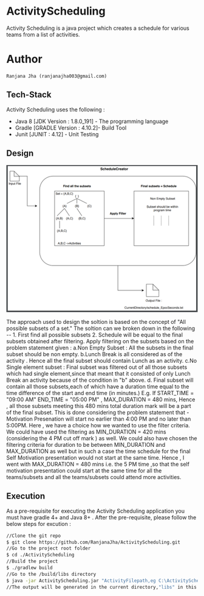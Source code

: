 # ActivityScheduling

Activity Scheduling is a java project which creates a schedule for various teams from a list of activities.

# Author
    Ranjana Jha (ranjanajha003@gmail.com)

## Tech-Stack

Activity Scheduling uses the following :

* Java 8 [JDK Version : 1.8.0_191] - The programming language 
* Gradle [GRADLE Version : 4.10.2]- Build Tool
* Junit [JUNIT : 4.12] - Unit Testing

## Design

![alt text](https://github.com/RanjanaJha/ActivityScheduling/blob/master/Design.png)

The approach used to design the soltion is based on the concept of "All possible subsets of a set." The soltion can we broken down in the following --
            1. First find all possible subsets 
            2. Schedule will be equal to the final subsets obtained after filtering.
            Apply filtering on the subsets based on the problem statement given :
                    a.Non Empty Subset : All the subsets in the final subset should be non empty.
                    b.Lunch Break is all considered as of the activity . Hence all the final subset should contain Lunch as an activity.
                    c.No Single element subset : Final subset was filtered out of all those subsets which had single element,since that meant that it consisted of only Lunch Break an activity because of the condition in "b" above.
                    d. Final subset will contain all those subsets,each of which have a duration time equal to the time difference of the start and end time (in minutes.)
                    E.g. If START_TIME = "09:00 AM" END_TIME = "05:00 PM" ,
                    MAX_DURATION = 480 mins,
                    Hence , all those subsets meeting this 480 mins total duration mark will be a part of the final subset.
                    This is done considering the problem statement that - Motivation Presenation will start no earlier than 4:00 PM and no later than 5:00PM.
                    Here , we have a choice how we wanted to use the filter criteria.
                    We could have used the filtering as MIN_DURATION = 420 mins (considering the 4 PM cut off mark ) as well.
                    We could also have chosen the filtering criteria for duration to be between MIN_DURATION and MAX_DURATION as well but in such a case the time schedule for the final Self Motivation presentation would not start at the same time.
                    Hence , I went with MAX_DURATION = 480 mins i.e. the 5 PM time ,so that the self motivation presentation could start at the same time for all the teams/subsets and all the teams/subsets could attend more activities.

## Execution

As a pre-requisite for executing the Activity Scheduling application you must have gradle 4+ and Java 8+ .
After the pre-requisite, please follow the below steps for excution :

```sh
//Clone the git repo
$ git clone https://github.com/RanjanaJha/ActivityScheduling.git
//Go to the project root folder
$ cd ./ActivityScheduling
//Build the project
$ ./gradlew build
//Go to the /build/libs directory
$ java -jar ActivityScheduling.jar "ActivityFilepath,eg C:\ActivityScheduling\src\main\resources\Activities.txt"
//The output will be generated in the current directory,"libs" in this with naming as schedule_EPOCHSeconds.txt , //eg : schedule_1548790088.txt
```